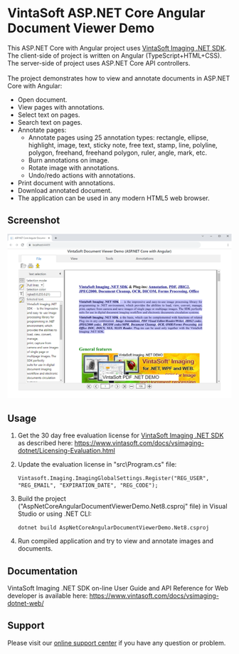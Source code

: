 # VintaSoft ASP.NET Core Angular Document Viewer Demo

This ASP.NET Core with Angular project uses <a href="https://www.vintasoft.com/vsimaging-dotnet-index.html">VintaSoft Imaging .NET SDK</a>.
The client-side of project is written on Angular (TypeScript+HTML+CSS). The server-side of project uses ASP.NET Core API controllers.<br />
<br />
The project demonstrates how to view and annotate documents in ASP.NET Core with Angular:
* Open document.
* View pages with annotations.
* Select text on pages.
* Search text on pages.
* Annotate pages:
  * Annotate pages using 25 annotation types: rectangle, ellipse, highlight, image, text, sticky note, free text, stamp, line, polyline, polygon, freehand, freehand polygon, ruler, angle, mark, etc.
  * Burn annotations on image.
  * Rotate image with annotations.
  * Undo/redo actions with annotations.
* Print document with annotations.
* Download annotated document.
* The application can be used in any modern HTML5 web browser.


## Screenshot
<img src="vintasoft_aspnet.core_angular-document_viewer_demo.png" title="VintaSoft Document Viewer Demo for ASP.NET Core with Angular"><br />


## Usage
1. Get the 30 day free evaluation license for <a href="https://www.vintasoft.com/vsimaging-dotnet-index.html" target="_blank">VintaSoft Imaging .NET SDK</a> as described here: <a href="https://www.vintasoft.com/docs/vsimaging-dotnet/Licensing-Evaluation.html" target="_blank">https://www.vintasoft.com/docs/vsimaging-dotnet/Licensing-Evaluation.html</a>

2. Update the evaluation license in "src\Program.cs" file:
   ```
   Vintasoft.Imaging.ImagingGlobalSettings.Register("REG_USER", "REG_EMAIL", "EXPIRATION_DATE", "REG_CODE");
   ```

3. Build the project ("AspNetCoreAngularDocumentViewerDemo.Net8.csproj" file) in Visual Studio or using .NET CLI:
   ```
   dotnet build AspNetCoreAngularDocumentViewerDemo.Net8.csproj
   ```

4. Run compiled application and try to view and annotate images and documents.


## Documentation
VintaSoft Imaging .NET SDK on-line User Guide and API Reference for Web developer is available here: https://www.vintasoft.com/docs/vsimaging-dotnet-web/


## Support
Please visit our <a href="https://myaccount.vintasoft.com/">online support center</a> if you have any question or problem.
